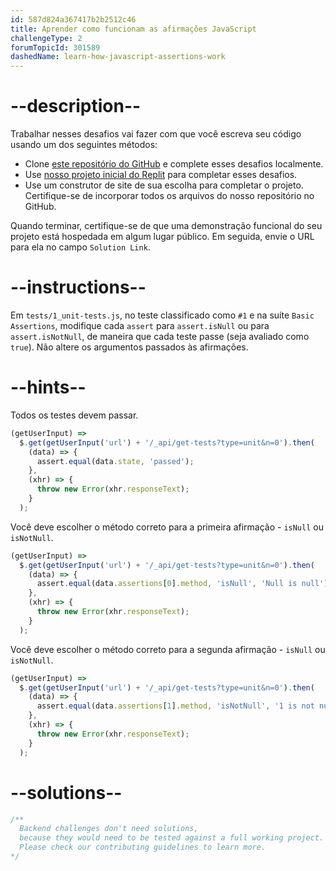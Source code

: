 ```yaml
---
id: 587d824a367417b2b2512c46
title: Aprender como funcionam as afirmações JavaScript
challengeType: 2
forumTopicId: 301589
dashedName: learn-how-javascript-assertions-work
---
```


# --description--

Trabalhar nesses desafios vai fazer com que você escreva seu código usando um dos seguintes métodos:

- Clone [este repositório do GitHub](https://github.com/freeCodeCamp/boilerplate-mochachai/) e complete esses desafios localmente.
- Use [nosso projeto inicial do Replit](https://replit.com/github/freeCodeCamp/boilerplate-mochachai) para completar esses desafios.
- Use um construtor de site de sua escolha para completar o projeto. Certifique-se de incorporar todos os arquivos do nosso repositório no GitHub.

Quando terminar, certifique-se de que uma demonstração funcional do seu projeto está hospedada em algum lugar público. Em seguida, envie o URL para ela no campo `Solution Link`.

# --instructions--

Em `tests/1_unit-tests.js`, no teste classificado como `#1` e na suíte `Basic Assertions`, modifique cada `assert` para `assert.isNull` ou para `assert.isNotNull`, de maneira que cada teste passe (seja avaliado como `true`). Não altere os argumentos passados às afirmações.

# --hints--

Todos os testes devem passar.

```js
(getUserInput) =>
  $.get(getUserInput('url') + '/_api/get-tests?type=unit&n=0').then(
    (data) => {
      assert.equal(data.state, 'passed');
    },
    (xhr) => {
      throw new Error(xhr.responseText);
    }
  );
```

Você deve escolher o método correto para a primeira afirmação - `isNull` ou `isNotNull`.

```js
(getUserInput) =>
  $.get(getUserInput('url') + '/_api/get-tests?type=unit&n=0').then(
    (data) => {
      assert.equal(data.assertions[0].method, 'isNull', 'Null is null');
    },
    (xhr) => {
      throw new Error(xhr.responseText);
    }
  );
```

Você deve escolher o método correto para a segunda afirmação - `isNull` ou `isNotNull`.

```js
(getUserInput) =>
  $.get(getUserInput('url') + '/_api/get-tests?type=unit&n=0').then(
    (data) => {
      assert.equal(data.assertions[1].method, 'isNotNull', '1 is not null');
    },
    (xhr) => {
      throw new Error(xhr.responseText);
    }
  );
```

# --solutions--

```js
/**
  Backend challenges don't need solutions, 
  because they would need to be tested against a full working project. 
  Please check our contributing guidelines to learn more.
*/
```
